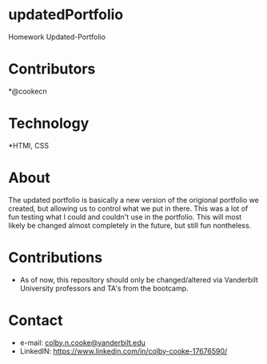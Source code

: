 # updatedPortfolio
Homework Updated-Portfolio 

# Contributors
*@cookecn

# Technology
*HTMl, CSS

# About
The updated portfolio is basically a new version of the origional portfolio we created, but allowing us to control what we put in there. This was a lot of fun testing what I could and couldn't use in the portfolio. This will most likely be changed almost completely in the future, but still fun nontheless. 
# Contributions
* As of now, this repository should only be changed/altered via Vanderbilt University professors and TA's from the bootcamp.

# Contact
* e-mail: colby.n.cooke@vanderbilt.edu
* LinkedIN: https://www.linkedin.com/in/colby-cooke-17676590/
